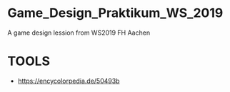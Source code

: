 # Game_Design_Praktikum_WS_2019
A game design lession from WS2019 FH Aachen








# TOOLS

* https://encycolorpedia.de/50493b
